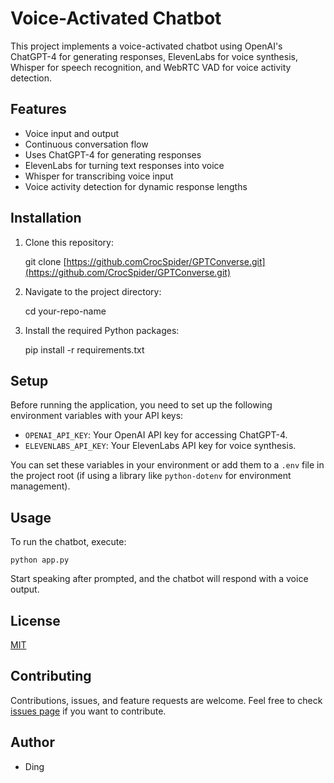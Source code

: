 
# Voice-Activated Chatbot

This project implements a voice-activated chatbot using OpenAI's ChatGPT-4 for generating responses, ElevenLabs for voice synthesis, Whisper for speech recognition, and WebRTC VAD for voice activity detection.

## Features

- Voice input and output
- Continuous conversation flow
- Uses ChatGPT-4 for generating responses
- ElevenLabs for turning text responses into voice
- Whisper for transcribing voice input
- Voice activity detection for dynamic response lengths

## Installation

1. Clone this repository:

    git clone [https://github.comCrocSpider/GPTConverse.git](https://github.com/CrocSpider/GPTConverse.git)

2. Navigate to the project directory:

    cd your-repo-name

3. Install the required Python packages:

    pip install -r requirements.txt


## Setup

Before running the application, you need to set up the following environment variables with your API keys:

- `OPENAI_API_KEY`: Your OpenAI API key for accessing ChatGPT-4.
- `ELEVENLABS_API_KEY`: Your ElevenLabs API key for voice synthesis.

You can set these variables in your environment or add them to a `.env` file in the project root (if using a library like `python-dotenv` for environment management).

## Usage

To run the chatbot, execute:

    python app.py


Start speaking after prompted, and the chatbot will respond with a voice output.

## License

[MIT](LICENSE)

## Contributing

Contributions, issues, and feature requests are welcome. Feel free to check [issues page](https://github.com/yourusername/your-repo-name/issues) if you want to contribute.

## Author

- Ding
